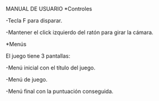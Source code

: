  MANUAL DE USUARIO
 *Controles
 
   -Tecla F para disparar.
   
   -Mantener el click izquierdo del ratón para girar la cámara.
   
 *Menús
 
   El juego tiene 3 pantallas:
   
  -Menú inicial con el título del juego.
  
  -Menú de juego.
  
  -Menú final con la puntuación conseguida.
